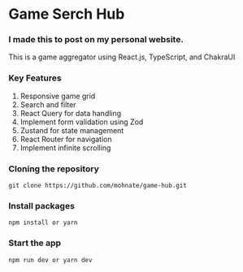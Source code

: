 # Game Serch Hub

### I made this to post on my personal website.

This is a game aggregator using React.js, TypeScript, and ChakraUI

### Key Features

1. Responsive game grid
2. Search and filter
3. React Query for data handling
4. Implement form validation using Zod
5. Zustand for state management
6. React Router for navigation
7. Implement infinite scrolling

### Cloning the repository

```
git clone https://github.com/mohnate/game-hub.git
```

### Install packages

```
npm install or yarn
```

### Start the app

```
npm run dev or yarn dev
```
